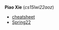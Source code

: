 **Piao Xie** (*cs15lwi22aoz*)
* [cheatsheet](https://commonmark.org/help/)
* [Spring22](https://commonmark.org/help/)
